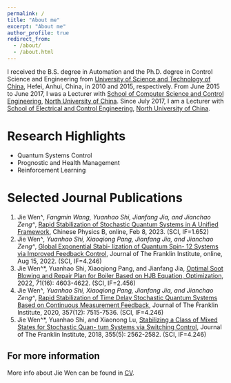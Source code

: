```yaml
---
permalink: /
title: "About me"
excerpt: "About me"
author_profile: true
redirect_from: 
  - /about/
  - /about.html
---
```


I received the B.S. degree in Automation and the Ph.D. degree in Control Science and Engineering from [University of Science and Technology of China](http://www.ustc.edu.cn/), Hefei, Anhui, China, in 2010 and 2015, respectively. From June 2015 to June 2017, I was a Lecturer with [School of Computer Science and Control Engineering](http://cst.nuc.edu.cn/), [North University of China](https://www.nuc.edu.cn/). Since July 2017, I am a Lecturer with [School of Electrical and Control Engineering](http://ece.nuc.edu.cn/), [North University of China](https://www.nuc.edu.cn/).

Research Highlights
======
* Quantum Systems Control
* Prognostic and Health Management
* Reinforcement Learning

Selected Journal Publications
======
1. Jie Wen^*, Fangmin Wang, Yuanhao Shi, Jianfang Jia, and Jianchao Zeng^*, [Rapid Stabilization of Stochastic Quantum Systems in A Unified Framework](https://doi.org/10.1088/1674-1056/acb9f3), Chinese Physics B, online, Feb 8, 2023. (SCI, IF=1.652)
2. Jie Wen^*, Yuanhao Shi, Xiaoqiong Pang, Jianfang Jia, and Jianchao Zeng^*, [Global Exponential Stabi- lization of Quantum Spin- 12 Systems via Improved Feedback Control](https://doi.org/10.1016/j.jfranklin.2022.08.009), Journal of The Franklin Institute, online, Aug 15, 2022. (SCI, IF=4.246)
3. Jie Wen^*, Yuanhao Shi, Xiaoqiong Pang, and Jianfang Jia, [Optimal Soot Blowing and Repair Plan for Boiler Based on HJB Equation, Optimization](https://doi.org/10.1080/02331934.2021.1954922), 2022, 71(16): 4603-4622. (SCI, IF=2.456)
4. Jie Wen^*, Yuanhao Shi, Xiaoqiong Pang, Jianfang Jia, and Jianchao Zeng^*, [Rapid Stabilization of Time Delay Stochastic Quantum Systems Based on Continuous Measurement Feedback](https://doi.org/10.1016/j.jfranklin.2020.05.016), Journal of The Franklin Institute, 2020, 357(12): 7515-7536. (SCI, IF=4.246)
5. Jie Wen^*, Yuanhao Shi, and Xiaonong Lu, [Stabilizing a Class of Mixed States for Stochastic Quan- tum Systems via Switching Control](https://doi.org/10.1016/j.jfranklin.2018.01.031), Journal of The Franklin Institute, 2018, 355(5): 2562-2582. (SCI, IF=4.246)

For more information
------
More info about Jie Wen can be found in [CV](https://wenjie015.github.io/wenjie/).
